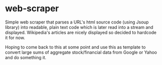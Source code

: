 web-scraper
===============

Simple web scraper that parses a URL's html source code (using Jsoup library) into readable, plain text code which is later read into a stream and displayed. Wikipedia's articles are nicely displayed so decided to hardcode it for now. 

Hoping to come back to this at some point and use this as template to convert large sums of aggregate stock/financial data from Google or Yahoo and do something it. 

